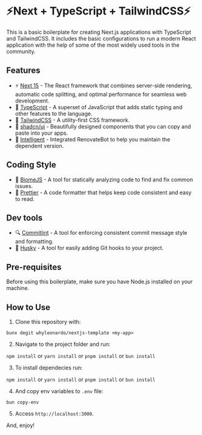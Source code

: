 # ⚡Next + TypeScript + TailwindCSS⚡

<!-- ![Banner](public/banner.png) -->

This is a basic boilerplate for creating Next.js applications with TypeScript and TailwindCSS. It includes the basic configurations to run a modern React application with the help of some of the most widely used tools in the community.

## Features

- ⚡️ [Next 15](https://nextjs.org/) - The React framework that combines server-side rendering, automatic code splitting, and optimal performance for seamless web development.
- 🦾 [TypeScript](https://www.typescriptlang.org/) - A superset of JavaScript that adds static typing and other features to the language.
- 🌈 [TailwindCSS](https://tailwindcss.com/) - A utility-first CSS framework.
- 🎨 [shadcn/ui](https://ui.shadcn.com/) - Beautifully designed components that you can copy and paste into your apps.
- 🤖 [Intelligent](https://github.com/renovatebot/renovate) - Integrated RenovateBot to help you maintain the dependent version.

## Coding Style

- 🚦 [BiomeJS](https://biomejs.dev/) - A tool for statically analyzing code to find and fix common issues.
- 💄 [Prettier](https://prettier.io/) - A code formatter that helps keep code consistent and easy to read.

## Dev tools

- 🔍 [Commitlint](https://commitlint.js.org/) - A tool for enforcing consistent commit message style and formatting.
- 🐶 [Husky](https://typicode.github.io/husky/#/) - A tool for easily adding Git hooks to your project.

## Pre-requisites

Before using this boilerplate, make sure you have Node.js installed on your machine.

## How to Use

1. Clone this repository with:

`bunx degit whyleonardo/nextjs-template <my-app>`

2. Navigate to the project folder and run:

`npm install` or `yarn install` or `pnpm install` or `bun install`

3. To install dependecies run:

`npm install` or `yarn install` or `pnpm install` or `bun
install`

4. And copy env variables to `.env` file:

`bun copy-env`

5. Access `http://localhost:3000`.

And, enjoy!
